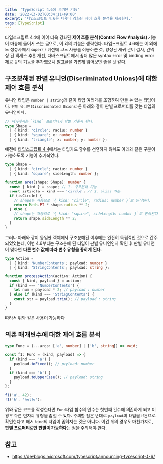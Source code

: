 ```yaml
---
title: 'TypeScript 4.6에 추가된 기능'
date: '2022-03-02T00:34:11+09:00'
excerpt: '타입스크립트 4.6은 더욱더 강화된 제어 흐름 분석을 제공한다.'
tags: [TypeScript]
---
```


타입스크립트 4.4에 이어 더욱 강화된 **제어 흐름 분석 (Control Flow Analysis)** 기능이 마음에 들어서 쓰는 글으로, 이 외의 기능은 생략한다. 타입스크립트 4.6에는 이 외에도 생성자에서 `super()` 이전에 코드 사용을 허용하는 것, 향상된 재귀 깊이 검사, 인덱싱 된 액세스 추론 개선, 자바스크립트에서 좀더 많은 syntax error 및 binding error 제공 등의 기능을 추가했으니 [발표글](https://devblogs.microsoft.com/typescript/announcing-typescript-4-6/)을 가볍게 읽어보면 좋을 것 같다.

## 구조분해된 판별 유니언(Discriminated Unions)에 대한 제어 흐름 분석

유니언 타입은 `number | string`과 같이 타입 여러개를 조합하여 만들 수 있는 타입이다. `판별 유니언(Discriminated Unions)`은 아래와 같이 판별 프로퍼티를 갖는 타입의 유니언이다.

```ts
// 여기에서는 `kind` 프로퍼티가 판별 기준이 된다.
type Shape =
  | { kind: 'circle'; radius: number }
  | { kind: 'square'; x: number }
  | { kind: 'triangle'; x: number; y: number };
```

예전에 [타입스크립트 4.4](/post/2021-08-28-typescript-4.4)에서는 타입가드 함수를 선언하지 않아도 아래와 같은 구분이 가능하도록 기능이 추가되었다.

```ts
type Shape =
  | { kind: 'circle'; radius: number }
  | { kind: 'square'; sideLength: number };

function area(shape: Shape): number {
  const { kind } = shape; // 1. 구조분해 가능
  const isCircle = kind === 'circle'; // 2. alias 가능
  if (isCircle) {
    // shape는 자동으로 `{ kind: "circle", radius: number }`로 인식된다.
    return Math.PI * shape.radius ** 2;
  } else {
    // shape는 자동으로 `{ kind: "square", sideLength: number }`로 인식된다.
    return shape.sideLength ** 2;
  }
}
```

그러나 아래와 같이 동일한 객체에서 구조분해된 이후에는 완전히 독립적인 것으로 간주되었었는데, 이번 4.6부터는 구조분해 된 타입이 판별 유니언인지 확인 후 판별 유니언이 맞다면 **다른 변수 값에 따라 변수 유형을 좁히게 된다.**

```ts
type Action =
  | { kind: 'NumberContents'; payload: number }
  | { kind: 'StringContents'; payload: string };

function processAction(action: Action) {
  const { kind, payload } = action;
  if (kind === 'NumberContents') {
    let num = payload * 2; // payload : number
  } else if (kind === 'StringContents') {
    const str = payload.trim(); // payload : string
  }
}
```

따라서 위와 같은 사용이 가능하다.

## 의존 매개변수에 대한 제어 흐름 분석

```ts
type Func = (...args: ['a', number] | ['b', string]) => void;

const f1: Func = (kind, payload) => {
  if (kind === 'a') {
    payload.toFixed(); // payload: number
  }
  if (kind === 'b') {
    payload.toUpperCase(); // payload: string
  }
};

f1('a', 42);
f1('b', 'hello');
```

위와 같은 코드를 작성한다면 `Func`타입 함수의 인수는 첫번째 인수에 의존하게 되고 이 경우 다른 인자의 유형을 좁힐 수 있다. 주의할 점은 반대로 `payload`의 타입을 if문으로 확인한다고 해서 `kind`의 타입이 좁혀지는 것은 아니다. 이건 위의 경우도 마찬가지로, **판별 프로퍼티로만 판별이 가능하다**는 점을 주의해야 한다.

## 참고

- https://devblogs.microsoft.com/typescript/announcing-typescript-4-6/
